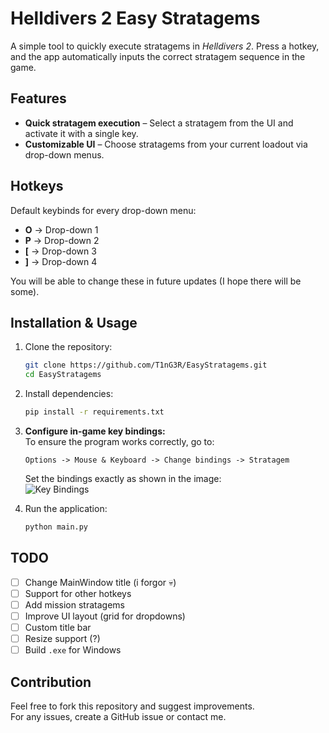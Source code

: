 # Helldivers 2 Easy Stratagems

A simple tool to quickly execute stratagems in *Helldivers 2*. Press a hotkey, and the app automatically inputs the correct stratagem sequence in the game.

## Features
- **Quick stratagem execution** – Select a stratagem from the UI and activate it with a single key.
- **Customizable UI** – Choose stratagems from your current loadout via drop-down menus.

## Hotkeys
Default keybinds for every drop-down menu:

- **O** → Drop-down 1
- **P** → Drop-down 2
- **[** → Drop-down 3
- **]** → Drop-down 4

You will be able to change these in future updates (I hope there will be some).



## Installation & Usage
1. Clone the repository:
   ```sh
   git clone https://github.com/T1nG3R/EasyStratagems.git
   cd EasyStratagems
   ```
2. Install dependencies:
   ```sh
   pip install -r requirements.txt
   ```
3. **Configure in-game key bindings:**  
   To ensure the program works correctly, go to:
   ```
   Options -> Mouse & Keyboard -> Change bindings -> Stratagem
   ```
   Set the bindings exactly as shown in the image:  
   ![Key Bindings](https://i.imgur.com/YemvTRL.png)

4. Run the application:
   ```sh
   python main.py
   ```

## TODO
- [ ] Change MainWindow title (i forgor 💀)
- [ ] Support for other hotkeys
- [ ] Add mission stratagems
- [ ] Improve UI layout (grid for dropdowns)
- [ ] Custom title bar
- [ ] Resize support (?)
- [ ] Build `.exe` for Windows

## Contribution
Feel free to fork this repository and suggest improvements.  
For any issues, create a GitHub issue or contact me.
